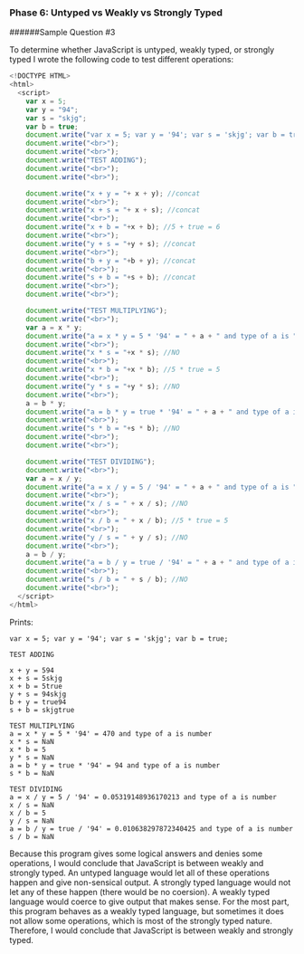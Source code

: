 ### Phase 6: Untyped vs Weakly vs Strongly Typed
######Sample Question #3

To determine whether JavaScript is untyped, weakly typed, or strongly typed I wrote the following code to test different operations:

```js
<!DOCTYPE HTML>
<html>
  <script>
    var x = 5;
    var y = "94";
    var s = "skjg";
    var b = true;
    document.write("var x = 5; var y = '94'; var s = 'skjg'; var b = true;");
    document.write("<br>");
    document.write("<br>");
    document.write("TEST ADDING");
    document.write("<br>");
    document.write("<br>");

    document.write("x + y = "+ x + y); //concat
    document.write("<br>");
    document.write("x + s = "+ x + s); //concat
    document.write("<br>"); 
    document.write("x + b = "+x + b); //5 + true = 6
    document.write("<br>");
    document.write("y + s = "+y + s); //concat
    document.write("<br>");
    document.write("b + y = "+b + y); //concat
    document.write("<br>");
    document.write("s + b = "+s + b); //concat
    document.write("<br>");
    document.write("<br>");

    document.write("TEST MULTIPLYING");
    document.write("<br>");
    var a = x * y;
    document.write("a = x * y = 5 * '94' = " + a + " and type of a is " + typeof(a)); //number -> string -> number
    document.write("<br>");
    document.write("x * s = "+x * s); //NO
    document.write("<br>"); 
    document.write("x * b = "+x * b); //5 * true = 5
    document.write("<br>");
    document.write("y * s = "+y * s); //NO
    document.write("<br>");
    a = b * y;
    document.write("a = b * y = true * '94' = " + a + " and type of a is " + typeof(a)); //bool -> string -> number
    document.write("<br>");
    document.write("s * b = "+s * b); //NO
    document.write("<br>");
    document.write("<br>");

    document.write("TEST DIVIDING");
    document.write("<br>");
    var a = x / y;
    document.write("a = x / y = 5 / '94' = " + a + " and type of a is " + typeof(a)); //number -> string -> number
    document.write("<br>");
    document.write("x / s = " + x / s); //NO
    document.write("<br>"); 
    document.write("x / b = " + x / b); //5 * true = 5
    document.write("<br>");
    document.write("y / s = " + y / s); //NO
    document.write("<br>");
    a = b / y;
    document.write("a = b / y = true / '94' = " + a + " and type of a is " + typeof(a)); //bool -> string -> number
    document.write("<br>");
    document.write("s / b = " + s / b); //NO
    document.write("<br>");
  </script>
</html>

```

Prints:

	var x = 5; var y = '94'; var s = 'skjg'; var b = true;

	TEST ADDING

	x + y = 594
	x + s = 5skjg
	x + b = 5true
	y + s = 94skjg
	b + y = true94
	s + b = skjgtrue

	TEST MULTIPLYING
	a = x * y = 5 * '94' = 470 and type of a is number
	x * s = NaN
	x * b = 5
	y * s = NaN
	a = b * y = true * '94' = 94 and type of a is number
	s * b = NaN

	TEST DIVIDING
	a = x / y = 5 / '94' = 0.05319148936170213 and type of a is number
	x / s = NaN
	x / b = 5
	y / s = NaN
	a = b / y = true / '94' = 0.010638297872340425 and type of a is number
	s / b = NaN


Because this program gives some logical answers and denies some operations, I would conclude that
      JavaScript is between weakly and strongly typed. An untyped language would let all of these 
      operations happen and give non-sensical output. A strongly typed language would not let any of 
      these happen (there would be no coersion). A weakly typed language would coerce to give output that 
      makes sense. For the most part, this program behaves as a weakly typed language, but sometimes it 
      does not allow some operations, which is most of the strongly typed nature. Therefore, I would conclude 
      that JavaScript is between weakly and strongly typed.
